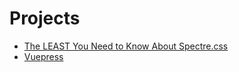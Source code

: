 # Projects
* [The LEAST You Need to Know About Spectre.css](spectre-book)
* [Vuepress](https://tomcam.github.io/vuepress.github.io/)
